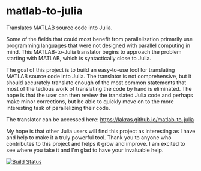matlab-to-julia
===============

Translates MATLAB source code into Julia.

Some of the fields that could most benefit from parallelization primarily use programming languages that were not designed with parallel computing in mind. This MATLAB-to-Julia translator begins to approach the problem starting with MATLAB, which is syntactically close to Julia.

The goal of this project is to build an easy-to-use tool for translating MATLAB source code into Julia. The translator is not comprehensive, but it should accurately translate enough of the most common statements that most of the tedious work of translating the code by hand is eliminated. The hope is that the user can then review the translated Julia code and perhaps make minor corrections, but be able to quickly move on to the more interesting task of parallelizing their code.

The translator can be accessed here: https://lakras.github.io/matlab-to-julia

My hope is that other Julia users will find this project as interesting as I have and help to make it a truly powerful tool. Thank you to anyone who contributes to this project and helps it grow and improve. I am excited to see where you take it and I'm glad to have your invaluable help.


[![Build Status](https://travis-ci.com/lakras/matlab-to-julia.svg?branch=master)](https://travis-ci.com/lakras/matlab-to-julia)
